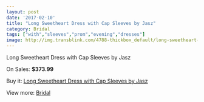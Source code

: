 ```yaml
---
layout: post
date: '2017-02-10'
title: "Long Sweetheart Dress with Cap Sleeves by Jasz"
category: Bridal
tags: ["with","sleeves","prom","evening","dresses"]
image: http://img.transblink.com/4788-thickbox_default/long-sweetheart-dress-with-cap-sleeves-by-jasz.jpg
---
```

Long Sweetheart Dress with Cap Sleeves by Jasz

On Sales: **$373.99**
<a href="https://www.transblink.com/en/bridal/1495-long-sweetheart-dress-with-cap-sleeves-by-jasz.html"><amp-img layout="responsive" width="600" height="600" src="//img.transblink.com/4788-thickbox_default/long-sweetheart-dress-with-cap-sleeves-by-jasz.jpg" alt="Long Sweetheart Dress with Cap Sleeves by Jasz 0" /></a>
<a href="https://www.transblink.com/en/bridal/1495-long-sweetheart-dress-with-cap-sleeves-by-jasz.html"><amp-img layout="responsive" width="600" height="600" src="//img.transblink.com/4790-thickbox_default/long-sweetheart-dress-with-cap-sleeves-by-jasz.jpg" alt="Long Sweetheart Dress with Cap Sleeves by Jasz 1" /></a>
<a href="https://www.transblink.com/en/bridal/1495-long-sweetheart-dress-with-cap-sleeves-by-jasz.html"><amp-img layout="responsive" width="600" height="600" src="//img.transblink.com/4789-thickbox_default/long-sweetheart-dress-with-cap-sleeves-by-jasz.jpg" alt="Long Sweetheart Dress with Cap Sleeves by Jasz 2" /></a>

Buy it: [Long Sweetheart Dress with Cap Sleeves by Jasz](https://www.transblink.com/en/bridal/1495-long-sweetheart-dress-with-cap-sleeves-by-jasz.html "Long Sweetheart Dress with Cap Sleeves by Jasz")

View more: [Bridal](https://www.transblink.com/en/3-bridal "Bridal")
